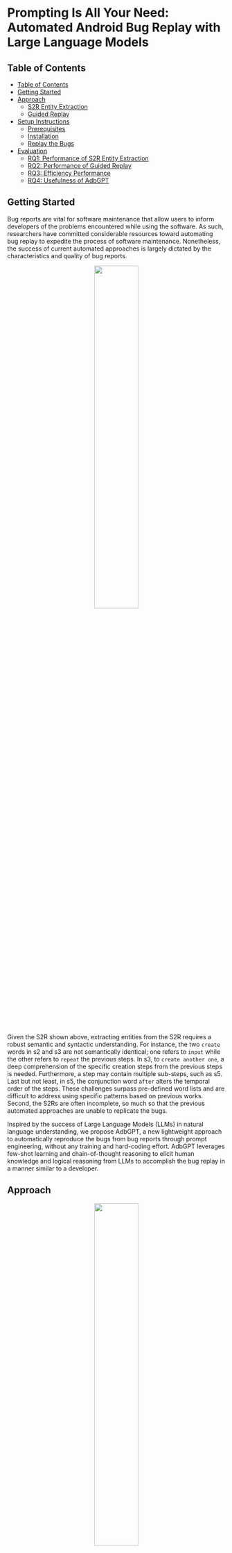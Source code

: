 # Prompting Is All Your Need: Automated Android Bug Replay with Large Language Models

## Table of Contents
- [Table of Contents](#table-of-contents)
- [Getting Started](#getting-started)
- [Approach](#approach)
    - [S2R Entity Extraction](#s2r-entity-extraction)
    - [Guided Replay](#guided-replay)
- [Setup Instructions](#setup-instructions)
    - [Prerequisites](#prerequisites)
    - [Installation](#installation)
    - [Replay the Bugs](#replay-the-bugs)
- [Evaluation](#evaluation)
    - [RQ1: Performance of S2R Entity Extraction](#rq1-performance-of-s2r-entity-extraction)
    - [RQ2: Performance of Guided Replay](#rq2-performance-of-guided-replay)
    - [RQ3: Efficiency Performance](#rq3-efficiency-performance)
    - [RQ4: Usefulness of AdbGPT](#rq4-usefulness-of-adbgpt)

## Getting Started
Bug reports are vital for software maintenance that allow users to inform developers of the problems encountered while using the software. As such, researchers have committed considerable resources toward automating bug replay to expedite the process of software maintenance. Nonetheless, the success of current automated approaches is largely dictated by the characteristics and quality of bug reports. 

<p align="center">
<img src="figures/fig1.png" width="45%"/> 
</p>

Given the S2R shown above, extracting entities from the S2R requires a robust semantic and syntactic understanding.
For instance, the two `create` words in s2 and s3 are not semantically identical; one refers to `input` while the other refers to `repeat` the previous steps.
In s3, to `create another one`, a deep comprehension of the specific creation steps from the previous steps is needed.
Furthermore, a step may contain multiple sub-steps, such as s5.
Last but not least, in s5, the conjunction word `after` alters the temporal order of the steps.
These challenges surpass pre-defined word lists and are difficult to address using specific patterns based on previous works.
Second, the S2Rs are often incomplete, so much so that the previous automated approaches are unable to replicate the bugs. 

Inspired by the success of Large Language Models (LLMs) in natural language understanding, we propose AdbGPT, a new lightweight approach to automatically reproduce the bugs from bug reports through prompt engineering, without any training and hard-coding effort. AdbGPT leverages few-shot learning and chain-of-thought reasoning to elicit human knowledge and logical reasoning from LLMs to accomplish the bug replay in a manner similar to a developer. 



## Approach
<p align="center">
<img src="figures/overflow.png" width="45%"/> 
</p>
<p align="center">The overview of AdbGPT.<p align="center">

Given a bug report and the app, we propose an automated approach to extract the S2R entities and reproduce each step based on the current GUI state to trigger the bugs in the app.
It is divided into two main phases: 
(i) the *S2R Entity Extraction* phase, which extracts the S2R entities defining each step to reproduce the bug report, including action types, target components, input values, or scroll directions;
(ii) the *Guided Replay* phase that matches the entities in S2R with the GUI states to repeat the bug reproduction steps.

### S2R Entity Extraction
<p align="center">
<img src="figures/table1.png" width="50%"/> 
</p>

We leverage LLMs, equipped with knowledge learned from large-scale training corpora, to provide an in-depth understanding of the potential entities presented in the bug report. 
Since a step can be expressed in various ways and with different words, we first provide LLMs with information about entity specifications, including available actions and action primitives, which can be mapped to instructions for device replay.
To help LLMs recognize our task and infer S2R entities, we provide a few examples of conditioning, such as an S2R as input, a chain-of-thought as reasoning, and the final entities as the output.

### Guided Replay
<p align="center">
<img src="figures/table2.png" width="50%"/> 
</p>
we adopt LLMs with few-shot learning and chain-of-thought reasoning to generate dynamic guidance on the GUI screen, enabling automatic reproduction of the steps even when a step is missing.

<p align="center">
<img src="figures/ui.png" width="70%"/> 
</p>
<p align="center">Illustration of GUI encoding.<p align="center">

One challenge in using LLMs for GUI guidance is that they can only process reasonably sized text input.
To help LLMs inherently understand GUI screens, we propose a novel method to transfer the GUIs into domain-specific prompts that the LLMs can understand.
Given each step and its current GUI screen, we prompt the LLMs to generate the target component to operate on, ultimately triggering the bug.

## Setup Instructions

### Prerequisites
- Python 3.10.9
- Android Emulators in Genymotion
- ADB (Android Debug Bridge) version 1.0.41

### Installation
Clone the repository and install the requirements.
```
git clone https://github.com/code-released/AdbGPT.git
pip install -r requirements.txt
```

### Replay the Bugs
1. We recommend using our OpenAI command-line interface (CLI). To setup
```
pip install --upgrade openai

# cfgs.py
OPENAI_TOKEN = <OPENAI_API_KEY>
```

2. Set your android device screen size
```
# utils/config.py
XML_SCREEN_WIDTH = 1440
XML_SCREEN_HEIGHT = 2960
```

3. Prepare the S2R from the bug reports and install the AUT
```
# main.py
bug_description = """
1. Go to General Settings -> Form management and unselect Hide old form versions option.
2. Click on Fill Blank Form from the main menu.
"""
```

4. Run the script. You should observe the automated bug replay with LLMs with processing in `loguru.log`. We also dump the GUI screenshots and corresponding view hierarchy in the folder as shown below.
```
python main.py
```
<p align="center">
<img src="figures/screenshot/screenshot.png" width="100%"/> 
</p>

## Evaluation
The main quality of our study is the extent to whether our AdbGPT can effectively and efficiently reproduce the bug reports.
Since our approach consists of two main phases, we evaluate each phase, including S2R Entity Extraction and Guided Replay.
<!-- To achieve our study goals, we formulate the following three research questions: -->

- **RQ1:** How accurate is our approach in extracting S2R entities?
- **RQ2:** How accurate is our approach in guiding bug replay?
- **RQ3:** How efficient is our approach in bug replay?
- **RQ4:** How usefulness is our approach for developers in real-world bug replay?

For RQ1, we present the general performance of our approach for S2R entity extraction and the comparison with state-of-the-art baselines. 
Besides, we also present the performance comparison among the variations of in-context learning (e.g., few-shot vs zero-shot) and the contribution of reasoning by comparing the performance with and without chain-of-thought.
For RQ2, we carry out experiments to check if our approach can trigger the target components, comparing with the baselines and ablations.
For RQ3, we evaluate the runtime overhead of our approach in bug replay.
For RQ4, we conduct a small-scale user study to evaluate the perceived usefulness of AdbGPT for automatically replaying bug reports in real-world development environments.

### RQ1: Performance of S2R Entity Extraction
<p align="center">
<img src="figures/rq1.png" width="60%"/> 
</p>

The performance of our approach is significantly better than that of other baselines in all metrics, i.e., on average 39.3%, and 42.2% more accurate in step extraction and entity extraction compared with the best baseline (MaCa).
In addition, applying few-shot learning and chain-of-thought which provide examples with intermediate reasons, can endow the LLMs with a better understanding of the task, resulting in a boost of performance from 84.6%, 87.6% to 90.8%.

<p align="center">
<img src="figures/rq1-1.png" width="60%"/> 
</p>

To fully explore the reason why our approach outperforms other baselines, we carry out a qualitative study by investigating the bug reports which are correctly extracted by our approach but wrongly extracted by the baselines.
We summarize three reasons, including inconsistent formats, dependent context, and diversified words. Albeit the good performance of our approach, we still make the wrong extraction for some bug reports due to ambiguous S2Rs written by the users.

### RQ2: Performance of Guided Replay
<p align="center">
<img src="figures/rq2.png" width="60%"/> 
</p>


Our approach outperforms all the baselines and ablations, i.e., on average 81.3% compared with 45.8%, 58.3%, and 62.5%, for ReCDroid, AdbGPT w/o Few, and AdbGPT w/o CoT, respectively.
We observe that chain-of-thought leads to a substantial improvement (i.e., 18.8% boost) in the performance of AdbGPT, indicating that the LLMs can better understand the task by processing it step-by-step.

<p align="center">
<img src="figures/rq2-1.png" width="60%"/> 
</p>

We further conduct a qualitative analysis to compare the capabilities of our approach with the baselines. Overall, we summarize two common reasons, including missing steps and component mismatch. Although our approach demonstrates good bug reproducibility, we still fail to reproduce some unclear S2Rs.

### RQ3: Efficiency Performance
<p align="center">
<img src="figures/rq3.png" width="65%"/> 
</p>

Our approach takes AdbGPT 255.75 seconds on average to reproduce a bug report, i.e., 2.11 seconds to extract the S2R entities from the bug report and 253.64 seconds to replay the S2R in the device.
In comparison, it takes the ReCDroid method on average 1360.92 seconds, indicating the efficiency of our approach which saves nearly 5x time per bug replay.
Notably, our approach accelerates 435% time in guiding replay in the GUI screen compared with ReCDroid.
This is primarily due to missing steps in the S2Rs, which cause ReCDroid to randomly explore the app with repeated back-and-forth exploration, which is a time-consuming process.


### RQ4: Usefulness of AdbGPT
<p align="center">
<img src="figures/rq4.png" width="60%"/> 
</p>

Although most participants can successfully finish the bug replay on time, AdbGPT reproduces the bug report much faster than that of participants (with an average of 330.4 seconds versus 269.4 seconds). 
All participants strongly favored using AdbGPT in practice, with an average preference score of 4.5 out of 5.0, and raise two critical challenges in practice which are addressed by our approach.
First, understanding the S2Rs from the bug reports is surprisingly time-consuming, as it involves grasping the context, reordering the steps, analyzing the potential actions and components, etc.
Second, it is difficult to determine the trigger for the missing steps, resulting in participants' guesses of the action for triggering the next steps.
That trial-and-error makes the bug replay process tedious and time-consuming.
It is especially severe for junior developers who are not familiar with the app.

## Citations
Please consider citing this paper if you use the code:
```
@inproceedings{feng2024prompting,
  title={Prompting Is All You Need: Automated Android Bug Replay with Large Language Models},
  author={Feng, Sidong and Chen, Chunyang},
  booktitle={Proceedings of the 46th IEEE/ACM International Conference on Software Engineering},
  pages={1--13},
  year={2024}
}
```